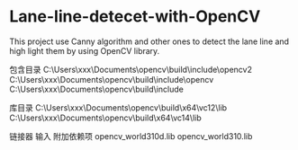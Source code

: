 # Lane-line-detecet-with-OpenCV

This project use Canny algorithm and other ones to detect the lane line and high light them by using OpenCV library.


包含目录
C:\Users\xxx\Documents\opencv\build\include\opencv2
C:\Users\xxx\Documents\opencv\build\include\opencv
C:\Users\xxx\Documents\opencv\build\include

库目录
C:\Users\xxx\Documents\opencv\build\x64\vc12\lib
C:\Users\xxx\Documents\opencv\build\x64\vc14\lib

链接器
输入
附加依赖项
opencv_world310d.lib
opencv_world310.lib
